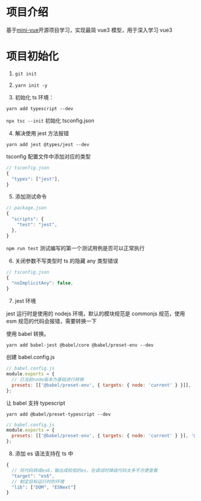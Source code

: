 # 项目介绍

基于[mini-vue](https://github.com/cuixiaorui/mini-vue)开源项目学习，实现最简 vue3 模型，用于深入学习 vue3

# 项目初始化

1. `git init`

2. `yarn init -y`

3. 初始化 ts 环境：

`yarn add typescript --dev`

`npx tsc --init` 初始化 tsconfig.json

4. 解决使用 jest 方法报错

`yarn add jest @types/jest --dev`

tsconfig 配置文件中添加对应的类型

```javascript
// tsconfig.json
{
  "types": ["jest"],
}
```

5. 添加测试命令

```javascript
// package.json
{
  "scripts": {
    "test": "jest",
  },
}
```

`npm run test` 测试编写的第一个测试用例是否可以正常执行

6. 关闭参数不写类型时 ts 的隐藏 any 类型错误

```javascript
// tsconfig.json
{
  "noImplicitAny": false,
}
```

7. jest 环境

jest 运行时是使用的 nodejs 环境，默认的模块规范是 commonjs 规范，使用 esm 规范的代码会报错，需要转换一下

使用 babel 转换。

`yarn add babel-jest @babel/core @babel/preset-env --dev`

创建 babel.config.js

```javascript
// babel.config.js
module.exports = {
  // 已当前node版本为基础进行转换
  presets: [['@babel/preset-env', { targets: { node: 'current' } }]],
};
```

让 babel 支持 typescript

`yarn add @babel/preset-typescript --dev`

```javascript
// babel.config.js
module.exports = {
  presets: [['@babel/preset-env', { targets: { node: 'current' } }], '@babel/preset-typescript'],
};
```

8. 添加 es 语法支持在 ts 中

```javascript
{
  // 将代码转成es6，输出成较低的es，在调试时降级代码太多不方便查看
  "target": "es6",
  // 制定目标运行时的环境
  "lib": ["DOM", "ESNext"]
}
```
